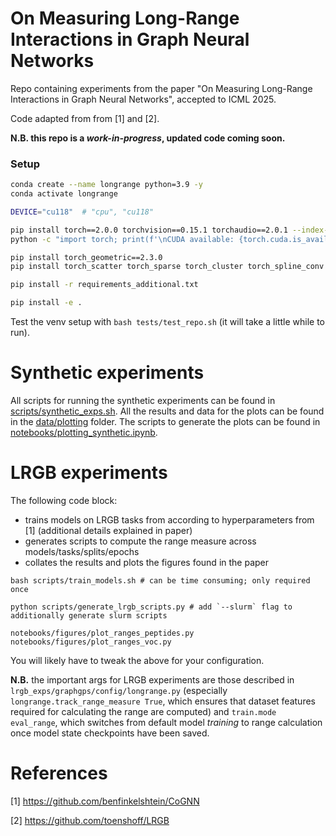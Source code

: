 # On Measuring Long-Range Interactions in Graph Neural Networks

Repo containing experiments from the paper "On Measuring Long-Range Interactions in Graph Neural Networks", accepted to ICML 2025.

Code adapted from from [1] and [2].

**N.B. this repo is a *work-in-progress*, updated code coming soon.**

### Setup
```bash
conda create --name longrange python=3.9 -y
conda activate longrange

DEVICE="cu118"  # "cpu", "cu118"

pip install torch==2.0.0 torchvision==0.15.1 torchaudio==2.0.1 --index-url https://download.pytorch.org/whl/$DEVICE
python -c "import torch; print(f'\nCUDA available: {torch.cuda.is_available()}\n')"

pip install torch_geometric==2.3.0
pip install torch_scatter torch_sparse torch_cluster torch_spline_conv -f https://data.pyg.org/whl/torch-2.0.0+$DEVICE.html

pip install -r requirements_additional.txt

pip install -e .
```
Test the venv setup with `bash tests/test_repo.sh` (it will take a little while to run).

# Synthetic experiments
All scripts for running the synthetic experiments can be found in [scripts/synthetic_exps.sh](scripts/synthetic_exps.sh). All the results and data for the plots can be found in the [data/plotting](data/plotting/) folder. The scripts to generate the plots can be found in [notebooks/plotting_synthetic.ipynb](notebooks/plotting_synthetic.ipynb).

# LRGB experiments
The following code block:
- trains models on LRGB tasks from according to hyperparameters from [1] (additional details explained in paper)
- generates scripts to compute the range measure across models/tasks/splits/epochs
- collates the results and plots the figures found in the paper

```
bash scripts/train_models.sh # can be time consuming; only required once

python scripts/generate_lrgb_scripts.py # add `--slurm` flag to additionally generate slurm scripts

notebooks/figures/plot_ranges_peptides.py
notebooks/figures/plot_ranges_voc.py
```
You will likely have to tweak the above for your configuration.

**N.B.** the important args for LRGB experiments are those described in `lrgb_exps/graphgps/config/longrange.py` (especially `longrange.track_range_measure True`, which ensures that dataset features required for calculating the range are computed) and `train.mode eval_range`, which switches from default model *training* to range calculation once model state checkpoints have been saved.


# References
[1] https://github.com/benfinkelshtein/CoGNN

[2] https://github.com/toenshoff/LRGB

